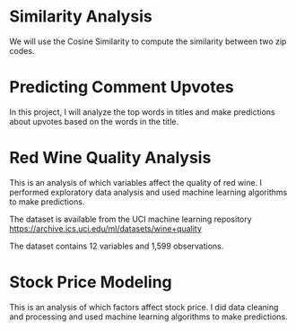 # Similarity Analysis
We will use the Cosine Similarity to compute the similarity between two zip codes.

# Predicting Comment Upvotes
In this project, I will analyze the top words in titles and make predictions about upvotes based on the words in the title.

# Red Wine Quality Analysis
This is an analysis of which variables affect the quality of red wine. I performed exploratory data analysis and used machine learning algorithms to make predictions.

The dataset is available from the UCI machine learning repository https://archive.ics.uci.edu/ml/datasets/wine+quality

The dataset contains 12 variables and 1,599 observations.


# Stock Price Modeling
This is an analysis of which factors affect stock price. I did data cleaning and processing and used machine learning algorithms to make predictions.
